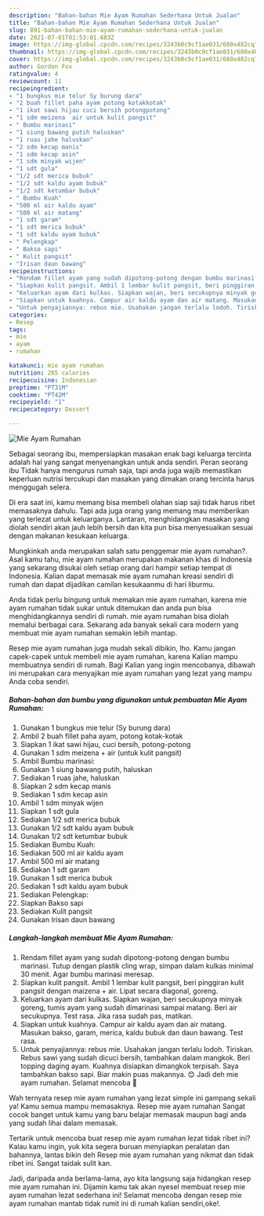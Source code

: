 ```yaml
---
description: "Bahan-bahan Mie Ayam Rumahan Sederhana Untuk Jualan"
title: "Bahan-bahan Mie Ayam Rumahan Sederhana Untuk Jualan"
slug: 891-bahan-bahan-mie-ayam-rumahan-sederhana-untuk-jualan
date: 2021-07-01T01:53:01.683Z
image: https://img-global.cpcdn.com/recipes/3243b0c9cf1ae031/680x482cq70/mie-ayam-rumahan-foto-resep-utama.jpg
thumbnail: https://img-global.cpcdn.com/recipes/3243b0c9cf1ae031/680x482cq70/mie-ayam-rumahan-foto-resep-utama.jpg
cover: https://img-global.cpcdn.com/recipes/3243b0c9cf1ae031/680x482cq70/mie-ayam-rumahan-foto-resep-utama.jpg
author: Gordon Fox
ratingvalue: 4
reviewcount: 11
recipeingredient:
- "1 bungkus mie telur Sy burung dara"
- "2 buah fillet paha ayam potong kotakkotak"
- "1 ikat sawi hijau cuci bersih potongpotong"
- "1 sdm meizena  air untuk kulit pangsit"
- " Bumbu marinasi"
- "1 siung bawang putih haluskan"
- "1 ruas jahe haluskan"
- "2 sdm kecap manis"
- "1 sdm kecap asin"
- "1 sdm minyak wijen"
- "1 sdt gula"
- "1/2 sdt merica bubuk"
- "1/2 sdt kaldu ayam bubuk"
- "1/2 sdt ketumbar bubuk"
- " Bumbu Kuah"
- "500 ml air kaldu ayam"
- "500 ml air matang"
- "1 sdt garam"
- "1 sdt merica bubuk"
- "1 sdt kaldu ayam bubuk"
- " Pelengkap"
- " Bakso sapi"
- " Kulit pangsit"
- "Irisan daun bawang"
recipeinstructions:
- "Rendam fillet ayam yang sudah dipotong-potong dengan bumbu marinasi. Tutup dengan plastik cling wrap, simpan dalam kulkas minimal 30 menit. Agar bumbu marinasi meresap."
- "Siapkan kulit pangsit. Ambil 1 lembar kulit pangsit, beri pinggiran kulit pangsit dengan maizena + air. Lipat secara diagonal, goreng."
- "Keluarkan ayam dari kulkas. Siapkan wajan, beri secukupnya minyak goreng, tumis ayam yang sudah dimarinasi sampai matang. Beri air secukupnya. Test rasa. Jika rasa sudah pas, matikan."
- "Siapkan untuk kuahnya. Campur air kaldu ayam dan air matang. Masukan bakso, garam, merica, kaldu bubuk dan daun bawang. Test rasa."
- "Untuk penyajiannya: rebus mie. Usahakan jangan terlalu lodoh. Tiriskan. Rebus sawi yang sudah dicuci bersih, tambahkan dalam mangkok. Beri topping daging ayam. Kuahnya disiapkan dimangkok terpisah. Saya tambahkan bakso sapi. Biar makin puas makannya. 😊 Jadi deh mie ayam rumahan. Selamat mencoba 🙏"
categories:
- Resep
tags:
- mie
- ayam
- rumahan

katakunci: mie ayam rumahan 
nutrition: 265 calories
recipecuisine: Indonesian
preptime: "PT31M"
cooktime: "PT42M"
recipeyield: "1"
recipecategory: Dessert

---
```



![Mie Ayam Rumahan](https://img-global.cpcdn.com/recipes/3243b0c9cf1ae031/680x482cq70/mie-ayam-rumahan-foto-resep-utama.jpg)

Sebagai seorang ibu, mempersiapkan masakan enak bagi keluarga tercinta adalah hal yang sangat menyenangkan untuk anda sendiri. Peran seorang ibu Tidak hanya mengurus rumah saja, tapi anda juga wajib memastikan keperluan nutrisi tercukupi dan masakan yang dimakan orang tercinta harus menggugah selera.

Di era  saat ini, kamu memang bisa membeli olahan siap saji tidak harus ribet memasaknya dahulu. Tapi ada juga orang yang memang mau memberikan yang terlezat untuk keluarganya. Lantaran, menghidangkan masakan yang diolah sendiri akan jauh lebih bersih dan kita pun bisa menyesuaikan sesuai dengan makanan kesukaan keluarga. 



Mungkinkah anda merupakan salah satu penggemar mie ayam rumahan?. Asal kamu tahu, mie ayam rumahan merupakan makanan khas di Indonesia yang sekarang disukai oleh setiap orang dari hampir setiap tempat di Indonesia. Kalian dapat memasak mie ayam rumahan kreasi sendiri di rumah dan dapat dijadikan camilan kesukaanmu di hari liburmu.

Anda tidak perlu bingung untuk memakan mie ayam rumahan, karena mie ayam rumahan tidak sukar untuk ditemukan dan anda pun bisa menghidangkannya sendiri di rumah. mie ayam rumahan bisa diolah memalui berbagai cara. Sekarang ada banyak sekali cara modern yang membuat mie ayam rumahan semakin lebih mantap.

Resep mie ayam rumahan juga mudah sekali dibikin, lho. Kamu jangan capek-capek untuk membeli mie ayam rumahan, karena Kalian mampu membuatnya sendiri di rumah. Bagi Kalian yang ingin mencobanya, dibawah ini merupakan cara menyajikan mie ayam rumahan yang lezat yang mampu Anda coba sendiri.

<!--inarticleads1-->

##### Bahan-bahan dan bumbu yang digunakan untuk pembuatan Mie Ayam Rumahan:

1. Gunakan 1 bungkus mie telur (Sy burung dara)
1. Ambil 2 buah fillet paha ayam, potong kotak-kotak
1. Siapkan 1 ikat sawi hijau, cuci bersih, potong-potong
1. Gunakan 1 sdm meizena + air (untuk kulit pangsit)
1. Ambil  Bumbu marinasi:
1. Gunakan 1 siung bawang putih, haluskan
1. Sediakan 1 ruas jahe, haluskan
1. Siapkan 2 sdm kecap manis
1. Sediakan 1 sdm kecap asin
1. Ambil 1 sdm minyak wijen
1. Siapkan 1 sdt gula
1. Sediakan 1/2 sdt merica bubuk
1. Gunakan 1/2 sdt kaldu ayam bubuk
1. Gunakan 1/2 sdt ketumbar bubuk
1. Sediakan  Bumbu Kuah:
1. Sediakan 500 ml air kaldu ayam
1. Ambil 500 ml air matang
1. Sediakan 1 sdt garam
1. Gunakan 1 sdt merica bubuk
1. Sediakan 1 sdt kaldu ayam bubuk
1. Sediakan  Pelengkap:
1. Siapkan  Bakso sapi
1. Sediakan  Kulit pangsit
1. Gunakan Irisan daun bawang




<!--inarticleads2-->

##### Langkah-langkah membuat Mie Ayam Rumahan:

1. Rendam fillet ayam yang sudah dipotong-potong dengan bumbu marinasi. Tutup dengan plastik cling wrap, simpan dalam kulkas minimal 30 menit. Agar bumbu marinasi meresap.
1. Siapkan kulit pangsit. Ambil 1 lembar kulit pangsit, beri pinggiran kulit pangsit dengan maizena + air. Lipat secara diagonal, goreng.
1. Keluarkan ayam dari kulkas. Siapkan wajan, beri secukupnya minyak goreng, tumis ayam yang sudah dimarinasi sampai matang. Beri air secukupnya. Test rasa. Jika rasa sudah pas, matikan.
1. Siapkan untuk kuahnya. Campur air kaldu ayam dan air matang. Masukan bakso, garam, merica, kaldu bubuk dan daun bawang. Test rasa.
1. Untuk penyajiannya: rebus mie. Usahakan jangan terlalu lodoh. Tiriskan. Rebus sawi yang sudah dicuci bersih, tambahkan dalam mangkok. Beri topping daging ayam. Kuahnya disiapkan dimangkok terpisah. Saya tambahkan bakso sapi. Biar makin puas makannya. 😊 Jadi deh mie ayam rumahan. Selamat mencoba 🙏




Wah ternyata resep mie ayam rumahan yang lezat simple ini gampang sekali ya! Kamu semua mampu memasaknya. Resep mie ayam rumahan Sangat cocok banget untuk kamu yang baru belajar memasak maupun bagi anda yang sudah lihai dalam memasak.

Tertarik untuk mencoba buat resep mie ayam rumahan lezat tidak ribet ini? Kalau kamu ingin, yuk kita segera buruan menyiapkan peralatan dan bahannya, lantas bikin deh Resep mie ayam rumahan yang nikmat dan tidak ribet ini. Sangat taidak sulit kan. 

Jadi, daripada anda berlama-lama, ayo kita langsung saja hidangkan resep mie ayam rumahan ini. Dijamin kamu tak akan nyesel membuat resep mie ayam rumahan lezat sederhana ini! Selamat mencoba dengan resep mie ayam rumahan mantab tidak rumit ini di rumah kalian sendiri,oke!.

